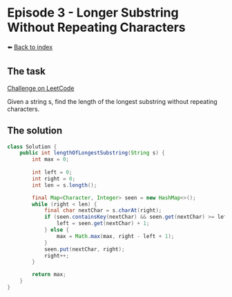 # Episode 3 - Longer Substring Without Repeating Characters

⬅️ [Back to index](README.md)

## The task

[Challenge on LeetCode](https://leetcode.com/problems/longest-substring-without-repeating-characters/)

Given a string s, find the length of the longest substring without repeating characters.

## The solution

```java
class Solution {
    public int lengthOfLongestSubstring(String s) {
        int max = 0;
        
        int left = 0; 
        int right = 0; 
        int len = s.length();

        final Map<Character, Integer> seen = new HashMap<>();
        while (right < len) {
            final char nextChar = s.charAt(right);
            if (seen.containsKey(nextChar) && seen.get(nextChar) >= left) {
                left = seen.get(nextChar) + 1;
            } else {
                max = Math.max(max, right - left + 1);
            }
            seen.put(nextChar, right);
            right++;
        }

        return max; 
    }
}
```